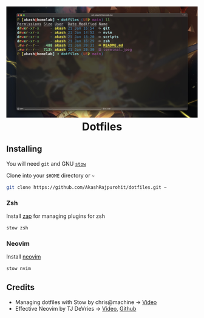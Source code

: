 <h1 align="center">
  <img src="./terminal.jpeg" alt="terminal screenshot" />
  <br>
  Dotfiles
</h1>

## Installing

You will need `git` and GNU [`stow`](https://github.com/aspiers/stow)

Clone into your `$HOME` directory or `~`

```bash
git clone https://github.com/AkashRajpurohit/dotfiles.git ~
```

### Zsh

Install [zap](https://github.com/zap-zsh/zap) for managing plugins for zsh

```bash
stow zsh
```

### Neovim

Install [neovim](https://github.com/neovim/neovim)

```bash
stow nvim
```

## Credits

- Managing dotfiles with Stow by chris@machine -> [Video](https://www.youtube.com/watch?v=90xMTKml9O0)
- Effective Neovim by TJ DeVries -> [Video](https://www.youtube.com/watch?v=stqUbv-5u2s), [Github](https://github.com/nvim-lua/kickstart.nvim)

